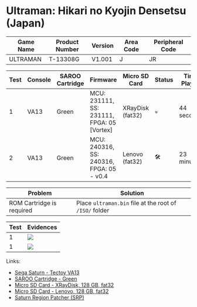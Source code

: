 # Ultraman: Hikari no Kyojin Densetsu (Japan)

| Game Name | Product Number | Version | Area Code | Peripheral Code |
| --------- | -------------- | ------- | --------- | --------------- |
| ULTRAMAN  | T-13308G       | V1.001  | J         | JR              |

| Test | Console | SAROO Cartridge | Firmware                                   | Micro SD Card    | Status              | Time Played |
| ---- | ------- | --------------- | ------------------------------------------ | ---------------- | ------------------- | ----------- |
| 1    | VA13    | Green           | MCU: 231111, SS: 231111, FPGA: 05 [Vortex] | XRayDisk (fat32) | :skull:             | 44 seconds  |
| 2    | VA13    | Green           | MCU: 240316, SS: 240316, FPGA: 05 - v0.4   | Lenovo (fat32)   | :hammer_and_wrench: | 23 minutes  |

| Problem                   | Solution                                                |
| ------------------------- | ------------------------------------------------------- |
| ROM Cartridge is required | Place `ultraman.bin` file at the root of `/ISO/` folder |

| Test | Evidences                                                                                        |
| ---- | ------------------------------------------------------------------------------------------------ |
| 1    | [![](https://img.youtube.com/vi/F_Bb8c6Kxu4/0.jpg)](https://www.youtube.com/watch?v=F_Bb8c6Kxu4) |
| 1    | [![](https://img.youtube.com/vi/iayVEAHiJhw/0.jpg)](https://www.youtube.com/watch?v=iayVEAHiJhw) |

Links:

- [Sega Saturn - Tectoy VA13](../../../Info/Consoles/VA13/README.md)
- [SAROO Cartridge - Green](../../../Info/Cartridges/RetroGameParadiseStore/1.32F/README.md)
- [Micro SD Card - XRayDisk, 128 GB, fat32](../../../Info/SdCards/XRayDisk/128GB/fat32/README.md)
- [Micro SD Card - Lenovo, 128 GB, fat32](../../../Info/SdCards/Lenovo/128GB/fat32/README.md)
- [Saturn Region Patcher (SRP)](https://segaxtreme.net/resources/saturn-region-patcher.81/download)
